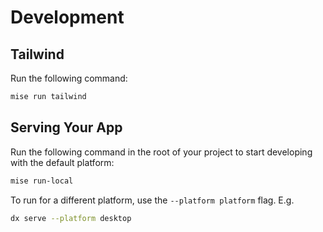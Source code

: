 # Development

## Tailwind
Run the following command:

```bash
mise run tailwind
```

## Serving Your App

Run the following command in the root of your project to start developing with the default platform:

```bash
mise run-local
```

To run for a different platform, use the `--platform platform` flag. E.g.
```bash
dx serve --platform desktop
```

